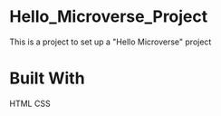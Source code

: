 # Hello_Microverse_Project
This is a project to set up a "Hello Microverse" project

# Built With
HTML CSS

